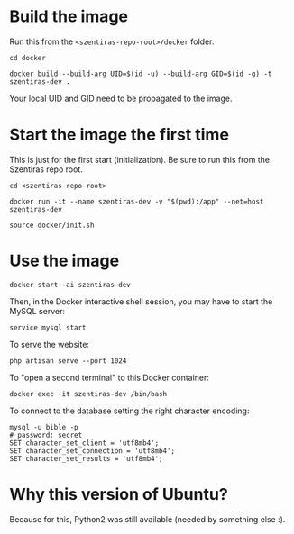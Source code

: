 # Build the image
Run this from the `<szentiras-repo-root>/docker` folder.

```
cd docker

docker build --build-arg UID=$(id -u) --build-arg GID=$(id -g) -t szentiras-dev .
```

Your local UID and GID need to be propagated to the image.

# Start the image the first time

This is just for the first start (initialization). Be sure to run this from the Szentiras repo root.
```
cd <szentiras-repo-root>

docker run -it --name szentiras-dev -v "$(pwd):/app" --net=host szentiras-dev

source docker/init.sh
```

# Use the image

```
docker start -ai szentiras-dev
```

Then, in the Docker interactive shell session, you may have to start the MySQL server:

```
service mysql start
```

To serve the website:
```
php artisan serve --port 1024
```

To "open a second terminal" to this Docker container:
```
docker exec -it szentiras-dev /bin/bash
```

To connect to the database setting the right character encoding:
```
mysql -u bible -p
# password: secret
SET character_set_client = 'utf8mb4';
SET character_set_connection = 'utf8mb4';
SET character_set_results = 'utf8mb4';
```


# Why this version of Ubuntu?

Because for this, Python2 was still available (needed by something else :).